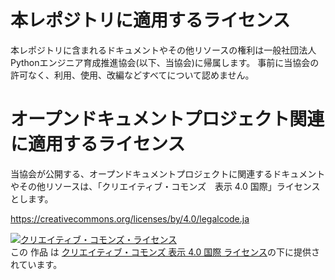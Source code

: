 # 本レポジトリに適用するライセンス

本レポジトリに含まれるドキュメントやその他リソースの権利は一般社団法人Pythonエンジニア育成推進協会(以下、当協会)に帰属します。
事前に当協会の許可なく、利用、使用、改編などすべてについて認めません。


# オープンドキュメントプロジェクト関連に適用するライセンス

当協会が公開する、オープンドキュメントプロジェクトに関連するドキュメントやその他リソースは、「クリエイティブ・コモンズ　表示 4.0 国際」ライセンスとします。

https://creativecommons.org/licenses/by/4.0/legalcode.ja

<a rel="license" href="http://creativecommons.org/licenses/by/4.0/"><img alt="クリエイティブ・コモンズ・ライセンス" style="border-width:0" src="https://i.creativecommons.org/l/by/4.0/88x31.png" /></a><br />この 作品 は <a rel="license" href="http://creativecommons.org/licenses/by/4.0/">クリエイティブ・コモンズ 表示 4.0 国際 ライセンス</a>の下に提供されています。


